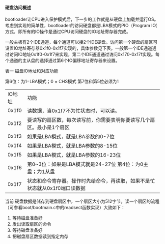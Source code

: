 #### 硬盘访问概述

bootloader让CPU进入保护模式后，下一步的工作就是从硬盘上加载并运行OS。考虑到实现的简单性，bootloader的访问硬盘都是LBA模式的PIO（Program IO）方式，即所有的IO操作是通过CPU访问硬盘的IO地址寄存器完成。

一般主板有2个IDE通道，每个通道可以接2个IDE硬盘。访问第一个硬盘的扇区可设置IO地址寄存器0x1f0-0x1f7实现的，具体参数见下表。一般第一个IDE通道通过访问IO地址0x1f0-0x1f7来实现，第二个IDE通道通过访问0x170-0x17f实现。每个通道的主从盘的选择通过第6个IO偏移地址寄存器来设置。

表一 磁盘IO地址和对应功能
<table>
<tr><td>IO地址</td><td>功能</td></tr>
<tr><td>0x1f0</td><td>读数据，当0x1f7不为忙状态时，可以读。</td></tr>
<tr><td>0x1f2</td><td>要读写的扇区数，每次读写前，你需要表明你要读写几个扇区。最小是1个扇区</td></tr>
<tr><td>0x1f3</td><td>如果是LBA模式，就是LBA参数的0-7位</td></tr>
<tr><td>0x1f4</td><td>如果是LBA模式，就是LBA参数的8-15位</td></tr>
<tr><td>0x1f5</td><td>如果是LBA模式，就是LBA参数的16-23位</td></tr>
<tr><td>0x1f6</td><td>第0~3位：如果是LBA模式就是24-27位     第4位：为0主盘；为1从盘</td></tr>
第6位：为1=LBA模式；0 = CHS模式        第7位和第5位必须为1</td></tr>
<tr><td>0x1f7</td><td>状态和命令寄存器。操作时先给命令，再读取，如果不是忙状态就从0x1f0端口读数据</td></tr>
</table>

当前 硬盘数据是储存到硬盘扇区中，一个扇区大小为512字节。读一个扇区的流程（可参看boot/bootmain.c中的readsect函数实现）大致如下：

1. 等待磁盘准备好
2. 发出读取扇区的命令
3. 等待磁盘准备好
4. 把磁盘扇区数据读到指定内存
